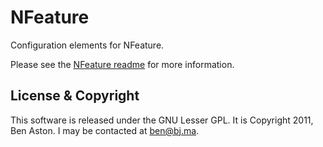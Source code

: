 NFeature
====

Configuration elements for NFeature.

Please see the [NFeature readme](https://github.com/benaston/NFeature) for more information.


License & Copyright
--------

This software is released under the GNU Lesser GPL. It is Copyright 2011, Ben Aston. I may be contacted at ben@bj.ma.
